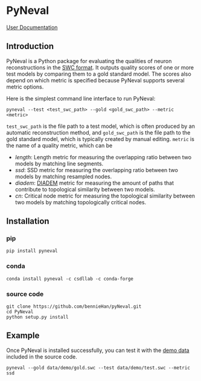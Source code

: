 # PyNeval

[User Documentation](https://csdllab.github.io/PyNeval_doc/)

## Introduction
PyNeval is a Python package for evaluating the qualities of neuron reconstructions in the [SWC format](http://www.neuronland.org/NLMorphologyConverter/MorphologyFormats/SWC/Spec.html). It outputs quality scores of one or more test models by comparing them to a gold standard model. The scores also depend on which metric is specified because PyNeval supports several metric options.

Here is the simplest command line interface to run PyNeval:
```
pyneval --test <test_swc_path> --gold <gold_swc_path> --metric <metric>
```
`test_swc_path` is the file path to a test model, which is often produced by an automatic reconstruction method, and `gold_swc_path` is the file path to the gold standard model, which is typically created by manual editing. `metric` is the name of a quality metric, which can be

* <em>length</em>: Length metric for measuring the overlapping ratio between two models by matching line segments.
* <em>ssd</em>: SSD metric for measuring the overlapping ratio between two models by matching resampled nodes.
* <em>diadem</em>: [DIADEM](http://diademchallenge.org/metric.html) metric for measuring the amount of paths that contribute to topological similarity between two models.
* <em>cn</em>: Critical node metric for measuring the topological similarity between two models by matching topologically critical nodes.

## Installation
### pip
```
pip install pyneval
```

### conda
```
conda install pyneval -c csdllab -c conda-forge
```

### source code

```
git clone https://github.com/bennieHan/pyNeval.git
cd PyNeval
python setup.py install
```

## Example
Once PyNeval is installed successfully, you can test it with the [demo data](https://github.com/CSDLLab/PyNeval/tree/master/data/demo) included in the source code.
```
pyneval --gold data/demo/gold.swc --test data/demo/test.swc --metric ssd
```